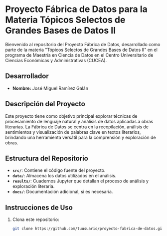 # Proyecto Fábrica de Datos para la Materia Tópicos Selectos de Grandes Bases de Datos II

Bienvenido al repositorio del Proyecto Fábrica de Datos, desarrollado como parte de la materia "Tópicos Selectos de Grandes Bases de Datos II" en el programa de Maestría en Ciencia de Datos en el Centro Universitario de Ciencias Económicas y Administrativas (CUCEA).

## Desarrollador
- **Nombre:** José Miguel Ramírez Galán

## Descripción del Proyecto

Este proyecto tiene como objetivo principal explorar técnicas de procesamiento de lenguaje natural y análisis de datos aplicadas a obras literarias. La Fábrica de Datos se centra en la recopilación, análisis de sentimientos y visualización de palabras clave en textos literarios, brindando una herramienta versátil para la comprensión y exploración de obras.

## Estructura del Repositorio

- **`src/`**: Contiene el código fuente del proyecto.
- **`data/`**: Almacena los datos utilizados en el análisis.
- **`results/`**: Cuadernos Jupyter que detallan el proceso de análisis y exploración literaria.
- **`docs/`**: Documentación adicional, si es necesaria.

## Instrucciones de Uso

1. Clona este repositorio:

   ```bash
   git clone https://github.com/tuusuario/proyecto-fabrica-de-datos.git
